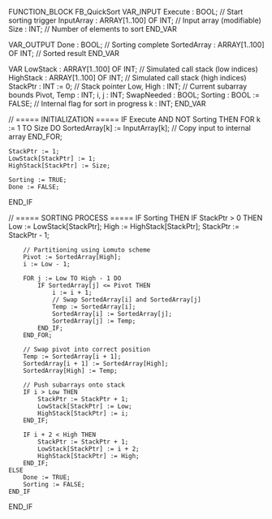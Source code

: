 FUNCTION_BLOCK FB_QuickSort
VAR_INPUT
    Execute     : BOOL;                      // Start sorting trigger
    InputArray  : ARRAY[1..100] OF INT;      // Input array (modifiable)
    Size        : INT;                       // Number of elements to sort
END_VAR

VAR_OUTPUT
    Done        : BOOL;                      // Sorting complete
    SortedArray : ARRAY[1..100] OF INT;      // Sorted result
END_VAR

VAR
    LowStack    : ARRAY[1..100] OF INT;      // Simulated call stack (low indices)
    HighStack   : ARRAY[1..100] OF INT;      // Simulated call stack (high indices)
    StackPtr    : INT := 0;                  // Stack pointer
    Low, High   : INT;                       // Current subarray bounds
    Pivot, Temp : INT;
    i, j        : INT;
    SwapNeeded  : BOOL;
    Sorting     : BOOL := FALSE;             // Internal flag for sort in progress
    k           : INT;
END_VAR

// ===== INITIALIZATION =====
IF Execute AND NOT Sorting THEN
    FOR k := 1 TO Size DO
        SortedArray[k] := InputArray[k];     // Copy input to internal array
    END_FOR;

    StackPtr := 1;
    LowStack[StackPtr] := 1;
    HighStack[StackPtr] := Size;

    Sorting := TRUE;
    Done := FALSE;
END_IF

// ===== SORTING PROCESS =====
IF Sorting THEN
    IF StackPtr > 0 THEN
        Low := LowStack[StackPtr];
        High := HighStack[StackPtr];
        StackPtr := StackPtr - 1;

        // Partitioning using Lomuto scheme
        Pivot := SortedArray[High];
        i := Low - 1;

        FOR j := Low TO High - 1 DO
            IF SortedArray[j] <= Pivot THEN
                i := i + 1;
                // Swap SortedArray[i] and SortedArray[j]
                Temp := SortedArray[i];
                SortedArray[i] := SortedArray[j];
                SortedArray[j] := Temp;
            END_IF;
        END_FOR;

        // Swap pivot into correct position
        Temp := SortedArray[i + 1];
        SortedArray[i + 1] := SortedArray[High];
        SortedArray[High] := Temp;

        // Push subarrays onto stack
        IF i > Low THEN
            StackPtr := StackPtr + 1;
            LowStack[StackPtr] := Low;
            HighStack[StackPtr] := i;
        END_IF;

        IF i + 2 < High THEN
            StackPtr := StackPtr + 1;
            LowStack[StackPtr] := i + 2;
            HighStack[StackPtr] := High;
        END_IF;
    ELSE
        Done := TRUE;
        Sorting := FALSE;
    END_IF
END_IF
